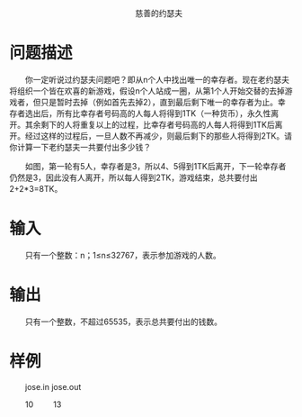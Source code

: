 
<p style="text-indent:21.0000pt;text-align:center;">
	慈善的约瑟夫
</p>

# 问题描述


<p style="text-indent:21.0000pt;">
	你一定听说过约瑟夫问题吧？即从n个人中找出唯一的幸存者。现在老约瑟夫将组织一个皆在欢喜的新游戏，假设n个人站成一圈，从第1个人开始交替的去掉游戏者，但只是暂时去掉（例如首先去掉2），直到最后剩下唯一的幸存者为止。幸存者选出后，所有比幸存者号码高的人每人将得到1TK（一种货币），永久性离开。其余剩下的人将重复以上的过程，比幸存者号码高的人每人将得到1TK后离开。经过这样的过程后，一旦人数不再减少，则最后剩下的那些人将得到2TK。请你计算一下老约瑟夫一共要付出多少钱？
</p>
<p style="text-indent:21.0000pt;">
	如图，第一轮有5人，幸存者是3，所以4、5得到1TK后离开，下一轮幸存者仍然是3，因此没有人离开，所以每人得到2TK，游戏结束，总共要付出2+2*3=8TK。
</p>

# 输入


<p style="text-indent:21.0000pt;">
	只有一个整数：n；1≤n≤32767，表示参加游戏的人数。
</p>

# 输出


<p style="text-indent:21.0000pt;">
	只有一个整数，不超过65535，表示总共要付出的钱数。
</p>

# 样例


<p style="text-indent:21.0000pt;">
	jose.in								jose.out
</p>
<p style="text-indent:21.0000pt;">
	10         13
</p>
<p style="text-indent:21.0000pt;">
	<img src="/upload/image/20121018/20121018215936_22301.jpg" alt=""/> 
</p>
<br/>
